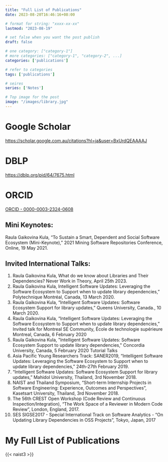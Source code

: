 ```yaml
---
title: "Full List of Publications"
date: 2023-08-20T16:46:16+08:00

# format for string: "xxxx-xx-xx"
lastmod: "2023-08-19"

# set false when you want the post publish
draft: false

# one category: ["category-1"] 
# more categories: ["category-1", "category-2", ...]
categories: ['publications']

# refer to categories
tags: ['publications']

# seires
series: ['Notes']

# Top image for the post
image: "/images/library.jpg"
---
```



<!--more-->


# Google Scholar
https://scholar.google.com.au/citations?hl=ja&user=BxUrdQEAAAAJ

# DBLP
https://dblp.org/pid/64/7675.html

# ORCID
[ORCID - 0000-0003-2324-0608](https://orcid.org/0000-0003-2324-0608)

## Mini Keynotes: 

Raula Gaikovina Kula, “To Sustain a Smart, Dependent and Social Software Ecosystem (Mini-Keynote),” 2021 Mining Software Repositories Conference, Online, 19 May 2021.

## Invited International Talks: 

1.	Raula Gaikovina Kula, What do we know about Libraries and Their Dependencies? Never Work in Theory, April 25th 2023.
2.	Raula Gaikovina Kula, Intelligent Software Updates: Leveraging the Software Ecosystem to Support when to update library dependencies,” Polytechnique Montréal, Canada, 13 March 2020.
3.	Raula Gaikovina Kula, “Intelligent Software Updates: Software Ecosystem Support for library updates,” Queens University, Canada., 10 March 2020.
4.	Raula Gaikovina Kula, “Intelligent Software Updates: Leveraging the Software Ecosystem to Support when to update library dependencies,” Invited talk for Montreal SE Community, École de technologie supérieure Montreal, Canada, 6 February 2020
5.	Raula Gaikovina Kula, "Intelligent Software Updates: Software Ecosystem Support to update library dependencies," Concordia University, Canada, 5 February 2020
Tutorial Talks
1.	Asia Pacific Young Researchers Track: SANER2019, “Intelligent Software Updates: Leveraging the Software Ecosystem to Support when to update library dependencies,” 24th-27th February 2019.
2.	“Intelligent Software Updates: Software Ecosystem Support for library updates,” Mahidol University, Thailand, 3rd November 2018.
3.	NAIST and Thailand Symposium, “Short-term Internship Projects in Software Engineering: Experience, Outcomes and Perspectives”, Kasetsart University, Thailand, 3rd November 2018.
4.	The 56th CREST Open Workshop (Code Review and Continuous Inspection/Integration), “The Work Space of a Reviewer in Modern Code Review”, London, England, 2017.
5.	SES SIGSE2017 - Special International Track on Software Analytics - “On Updating Library Dependencies in OSS Projects”, Tokyo, Japan, 2017


# My Full List of Publications
{{< naist3 >}}

